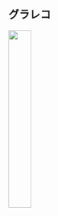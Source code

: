 ## グラレコ
<img src=https://user-images.githubusercontent.com/50697920/88047671-f2f19500-cb8c-11ea-8ae3-19c8a37e908f.jpg width=30%>

